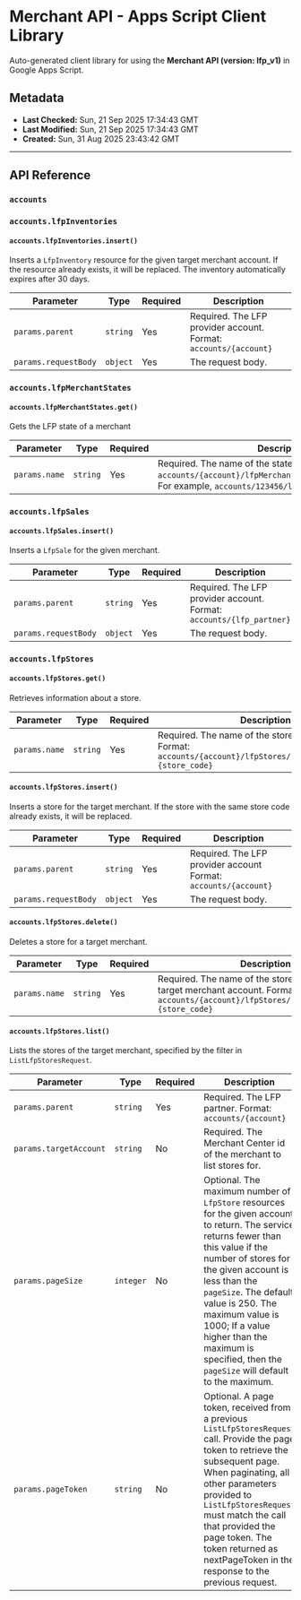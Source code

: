 # Merchant API - Apps Script Client Library

Auto-generated client library for using the **Merchant API (version: lfp_v1)** in Google Apps Script.

## Metadata

- **Last Checked:** Sun, 21 Sep 2025 17:34:43 GMT
- **Last Modified:** Sun, 21 Sep 2025 17:34:43 GMT
- **Created:** Sun, 31 Aug 2025 23:43:42 GMT



---

## API Reference

### `accounts`

### `accounts.lfpInventories`

#### `accounts.lfpInventories.insert()`

Inserts a `LfpInventory` resource for the given target merchant account. If the resource already exists, it will be replaced. The inventory automatically expires after 30 days.

| Parameter | Type | Required | Description |
|---|---|---|---|
| `params.parent` | `string` | Yes | Required. The LFP provider account. Format: `accounts/{account}` |
| `params.requestBody` | `object` | Yes | The request body. |

### `accounts.lfpMerchantStates`

#### `accounts.lfpMerchantStates.get()`

Gets the LFP state of a merchant

| Parameter | Type | Required | Description |
|---|---|---|---|
| `params.name` | `string` | Yes | Required. The name of the state to retrieve. Format: `accounts/{account}/lfpMerchantStates/{target_merchant}`. For example, `accounts/123456/lfpMerchantStates/567890`. |

### `accounts.lfpSales`

#### `accounts.lfpSales.insert()`

Inserts a `LfpSale` for the given merchant.

| Parameter | Type | Required | Description |
|---|---|---|---|
| `params.parent` | `string` | Yes | Required. The LFP provider account. Format: `accounts/{lfp_partner}` |
| `params.requestBody` | `object` | Yes | The request body. |

### `accounts.lfpStores`

#### `accounts.lfpStores.get()`

Retrieves information about a store.

| Parameter | Type | Required | Description |
|---|---|---|---|
| `params.name` | `string` | Yes | Required. The name of the store to retrieve. Format: `accounts/{account}/lfpStores/{target_merchant}~{store_code}` |

#### `accounts.lfpStores.insert()`

Inserts a store for the target merchant. If the store with the same store code already exists, it will be replaced.

| Parameter | Type | Required | Description |
|---|---|---|---|
| `params.parent` | `string` | Yes | Required. The LFP provider account Format: `accounts/{account}` |
| `params.requestBody` | `object` | Yes | The request body. |

#### `accounts.lfpStores.delete()`

Deletes a store for a target merchant.

| Parameter | Type | Required | Description |
|---|---|---|---|
| `params.name` | `string` | Yes | Required. The name of the store to delete for the target merchant account. Format: `accounts/{account}/lfpStores/{target_merchant}~{store_code}` |

#### `accounts.lfpStores.list()`

Lists the stores of the target merchant, specified by the filter in `ListLfpStoresRequest`.

| Parameter | Type | Required | Description |
|---|---|---|---|
| `params.parent` | `string` | Yes | Required. The LFP partner. Format: `accounts/{account}` |
| `params.targetAccount` | `string` | No | Required. The Merchant Center id of the merchant to list stores for. |
| `params.pageSize` | `integer` | No | Optional. The maximum number of `LfpStore` resources for the given account to return. The service returns fewer than this value if the number of stores for the given account is less than the `pageSize`. The default value is 250. The maximum value is 1000; If a value higher than the maximum is specified, then the `pageSize` will default to the maximum. |
| `params.pageToken` | `string` | No | Optional. A page token, received from a previous `ListLfpStoresRequest` call. Provide the page token to retrieve the subsequent page. When paginating, all other parameters provided to `ListLfpStoresRequest` must match the call that provided the page token. The token returned as nextPageToken in the response to the previous request. |